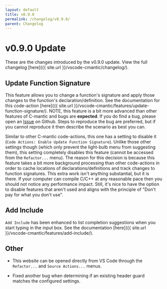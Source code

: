 ```yaml
---
layout: default
title: v0.9.0
permalink: /changelog/v0.9.0/
parent: Changelog
---
```


# v0.9.0 Update

These are the changes introduced by the v0.9.0 update. View the full changelog [here]({{ site.url }}/vscode-cmantic/changelog/).

## Update Function Signature

This feature allows you to change a function's signature and apply those changes to the function's declaration/definition. See the documentation for this code-action [here]({{ site.url }}/vscode-cmantic/features/update-function-signature/). NOTE, this feature is a bit more advanced than other features of C-mantic and bugs are **expected**. If you do find a bug, please open an [Issue](https://github.com/BigBahss/vscode-cmantic/issues) on Github. Steps to reproduce the bug are preferred, but if you cannot reproduce it then describe the scenario as best you can.

Similar to other C-mantic code-actions, this one has a setting to disable it (`Code Actions: Enable Update Function Signature`). Unlike those other settings though (which only prevent the light-bulb menu from suggesting them), this setting completely disables this feature (cannot be accessed from the `Refactor...` menu). The reason for this decision is because this feature takes a bit more background processing than other code-actions in order to cache locations of declarations/definitions and track changes to function signatures. This extra work isn't anything substantial, but it is there. If your computer can compile C/C++ at any reasonable pace then you should not notice any performance impact. Still, it's nice to have the option to disable features that aren't used and aligns with the principle of "Don't pay for what you don't use".

## Add Include

`Add Include` has been enhanced to list completion suggestions when you start typing in the input box. See the documentation [here]({{ site.url }}/vscode-cmantic/features/add-include/).

## Other

- This website can be opened directly from VS Code through the `Refactor...` and `Source Actions...` menus.

- Fixed another bug when determining if an existing header guard matches the configured settings.
